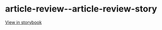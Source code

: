 # article-review--article-review-story

[View in storybook](https://raw.githack.com/Independent-Digital-News-and-Media-Ltd/standard-pwamp-sb/PR-506-sb/index.html?path=/story/article-review--article-review-story)